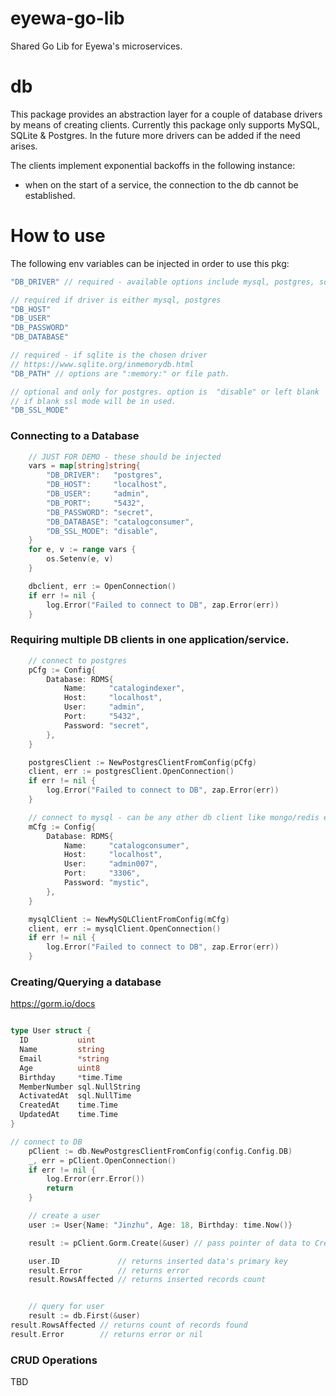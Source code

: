 # eyewa-go-lib
Shared Go Lib for Eyewa's microservices.

# db
This package provides an abstraction layer for a couple of database drivers by means of creating clients. Currently this package only supports MySQL, SQLite & Postgres. In the future more drivers can be added if the need arises.

The clients implement exponential backoffs in the following instance:
- when on the start of a service, the connection to the db cannot be established.

# How to use
The following env variables can be injected in order to use this pkg:

```go
"DB_DRIVER" // required - available options include mysql, postgres, sqlite

// required if driver is either mysql, postgres
"DB_HOST"
"DB_USER"
"DB_PASSWORD"
"DB_DATABASE"

// required - if sqlite is the chosen driver
// https://www.sqlite.org/inmemorydb.html
"DB_PATH" // options are ":memory:" or file path.

// optional and only for postgres. option is  "disable" or left blank
// if blank ssl mode will be in used.
"DB_SSL_MODE"
```
### Connecting to a Database

```go
	// JUST FOR DEMO - these should be injected
	vars = map[string]string{
		"DB_DRIVER":   "postgres",
		"DB_HOST":     "localhost",
		"DB_USER":     "admin",
		"DB_PORT":     "5432",
		"DB_PASSWORD": "secret",
		"DB_DATABASE": "catalogconsumer",
		"DB_SSL_MODE": "disable",
	}
	for e, v := range vars {
		os.Setenv(e, v)
	}

	dbclient, err := OpenConnection()
	if err != nil {
		log.Error("Failed to connect to DB", zap.Error(err))
	}
```

### Requiring multiple DB clients in one application/service.

```go
	// connect to postgres
	pCfg := Config{
		Database: RDMS{
			Name:     "catalogindexer",
			Host:     "localhost",
			User:     "admin",
			Port:     "5432",
			Password: "secret",
		},
	}

	postgresClient := NewPostgresClientFromConfig(pCfg)
	client, err := postgresClient.OpenConnection()
	if err != nil {
		log.Error("Failed to connect to DB", zap.Error(err))
	}

	// connect to mysql - can be any other db client like mongo/redis etc.
	mCfg := Config{
		Database: RDMS{
			Name:     "catalogconsumer",
			Host:     "localhost",
			User:     "admin007",
			Port:     "3306",
			Password: "mystic",
		},
	}

	mysqlClient := NewMySQLClientFromConfig(mCfg)
	client, err := mysqlClient.OpenConnection()
	if err != nil {
		log.Error("Failed to connect to DB", zap.Error(err))
	}

```
### Creating/Querying a database
https://gorm.io/docs
```go

type User struct {
  ID           uint
  Name         string
  Email        *string
  Age          uint8
  Birthday     *time.Time
  MemberNumber sql.NullString
  ActivatedAt  sql.NullTime
  CreatedAt    time.Time
  UpdatedAt    time.Time
}

// connect to DB
	pClient := db.NewPostgresClientFromConfig(config.Config.DB)
	_, err = pClient.OpenConnection()
	if err != nil {
		log.Error(err.Error())
		return
	}

	// create a user
	user := User{Name: "Jinzhu", Age: 18, Birthday: time.Now()}

	result := pClient.Gorm.Create(&user) // pass pointer of data to Create

	user.ID             // returns inserted data's primary key
	result.Error        // returns error
	result.RowsAffected // returns inserted records count


	// query for user
	result := db.First(&user)
result.RowsAffected // returns count of records found
result.Error        // returns error or nil


```
### CRUD Operations
TBD
